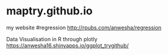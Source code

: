 # maptry.github.io
my website
#regression
http://rpubs.com/anwesha/regression

Data Visualisation in R through plotly
https://anwesha16.shinyapps.io/ggplot_trygithub/
